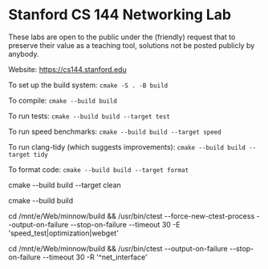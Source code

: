 Stanford CS 144 Networking Lab
==============================

These labs are open to the public under the (friendly) request that to
preserve their value as a teaching tool, solutions not be posted
publicly by anybody.

Website: https://cs144.stanford.edu

To set up the build system: `cmake -S . -B build`

To compile: `cmake --build build`

To run tests: `cmake --build build --target test`

To run speed benchmarks: `cmake --build build --target speed`

To run clang-tidy (which suggests improvements): `cmake --build build --target tidy`

To format code: `cmake --build build --target format`

cmake --build build --target clean

cmake --build build

cd /mnt/e/Web/minnow/build && /usr/bin/ctest --force-new-ctest-process --output-on-failure --stop-on-failure --timeout 30 -E 'speed_test|optimization|webget'

cd /mnt/e/Web/minnow/build && /usr/bin/ctest --output-on-failure --stop-on-failure --timeout 30 -R '^net_interface'
